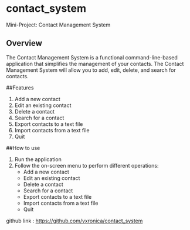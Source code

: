 # contact_system
Mini-Project: Contact Management System

## Overview
The Contact Management System is a functional command-line-based application that simplifies the management of your contacts. 
The Contact Management System will allow you to add, edit, delete, and search for contacts.

##Features
1. Add a new contact
2. Edit an existing contact
3. Delete a contact
4. Search for a contact
5. Export contacts to a text file
7. Import contacts from a text file
8. Quit

##How to use
1. Run the application
2. Follow the on-screen menu to perform different operations:
    - Add a new contact
    - Edit an existing contact
    - Delete a contact
    - Search for a contact
    - Export contacts to a text file
    - Import contacts from a text file
    - Quit

github link : https://github.com/vxronica/contact_system